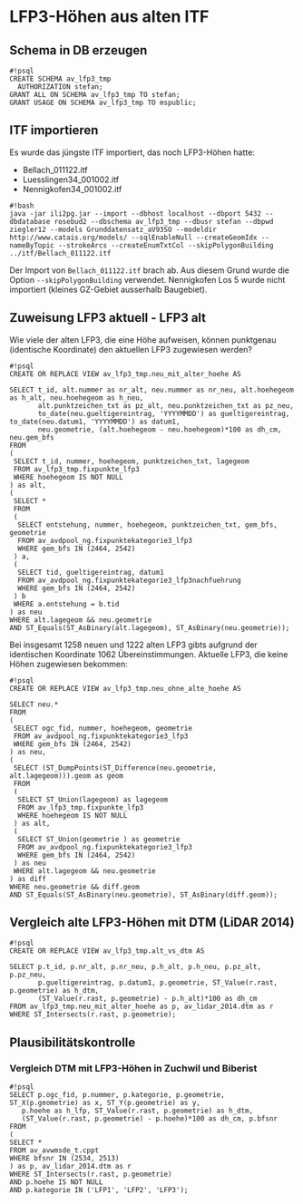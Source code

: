 # LFP3-Höhen aus alten ITF

## Schema in DB erzeugen

```
#!psql
CREATE SCHEMA av_lfp3_tmp
  AUTHORIZATION stefan;
GRANT ALL ON SCHEMA av_lfp3_tmp TO stefan;
GRANT USAGE ON SCHEMA av_lfp3_tmp TO mspublic;
```

## ITF importieren

Es wurde das jüngste ITF importiert, das noch LFP3-Höhen hatte:

* Bellach_011122.itf 
* Luesslingen34_001002.itf
* Nennigkofen34_001002.itf


```
#!bash
java -jar ili2pg.jar --import --dbhost localhost --dbport 5432 --dbdatabase rosebud2 --dbschema av_lfp3_tmp --dbusr stefan --dbpwd ziegler12 --models Grunddatensatz_aV93SO --modeldir http://www.catais.org/models/ --sqlEnableNull --createGeomIdx --nameByTopic --strokeArcs --createEnumTxtCol --skipPolygonBuilding ../itf/Bellach_011122.itf
```

Der Import von `Bellach_011122.itf` brach ab. Aus diesem Grund wurde die Option `--skipPolygonBuilding` verwendet. Nennigkofen Los 5 wurde nicht importiert (kleines GZ-Gebiet ausserhalb Baugebiet).

## Zuweisung LFP3 aktuell - LFP3 alt

Wie viele der alten LFP3, die eine Höhe aufweisen, können punktgenau (identische Koordinate) den aktuellen LFP3 zugewiesen werden?

```
#!psql
CREATE OR REPLACE VIEW av_lfp3_tmp.neu_mit_alter_hoehe AS 

SELECT t_id, alt.nummer as nr_alt, neu.nummer as nr_neu, alt.hoehegeom as h_alt, neu.hoehegeom as h_neu,
       alt.punktzeichen_txt as pz_alt, neu.punktzeichen_txt as pz_neu, 
       to_date(neu.gueltigereintrag, 'YYYYMMDD') as gueltigereintrag, to_date(neu.datum1, 'YYYYMMDD') as datum1, 
       neu.geometrie, (alt.hoehegeom - neu.hoehegeom)*100 as dh_cm, neu.gem_bfs
FROM
(
 SELECT t_id, nummer, hoehegeom, punktzeichen_txt, lagegeom
 FROM av_lfp3_tmp.fixpunkte_lfp3
 WHERE hoehegeom IS NOT NULL
) as alt,
(
 SELECT *
 FROM 
 (
  SELECT entstehung, nummer, hoehegeom, punktzeichen_txt, gem_bfs, geometrie 
  FROM av_avdpool_ng.fixpunktekategorie3_lfp3
  WHERE gem_bfs IN (2464, 2542)
 ) a,
 (
  SELECT tid, gueltigereintrag, datum1
  FROM av_avdpool_ng.fixpunktekategorie3_lfp3nachfuehrung
  WHERE gem_bfs IN (2464, 2542)
 ) b
 WHERE a.entstehung = b.tid
) as neu
WHERE alt.lagegeom && neu.geometrie
AND ST_Equals(ST_AsBinary(alt.lagegeom), ST_AsBinary(neu.geometrie));
```

Bei insgesamt 1258 neuen und 1222 alten LFP3 gibts aufgrund der identischen Koordinate 1062 Übereinstimmungen. Aktuelle LFP3, die keine Höhen zugewiesen bekommen:

```
#!psql
CREATE OR REPLACE VIEW av_lfp3_tmp.neu_ohne_alte_hoehe AS

SELECT neu.*
FROM
(
 SELECT ogc_fid, nummer, hoehegeom, geometrie
 FROM av_avdpool_ng.fixpunktekategorie3_lfp3
 WHERE gem_bfs IN (2464, 2542)
) as neu,
(
 SELECT (ST_DumpPoints(ST_Difference(neu.geometrie, alt.lagegeom))).geom as geom
 FROM
 (
  SELECT ST_Union(lagegeom) as lagegeom
  FROM av_lfp3_tmp.fixpunkte_lfp3
  WHERE hoehegeom IS NOT NULL
 ) as alt,
 (
  SELECT ST_Union(geometrie ) as geometrie
  FROM av_avdpool_ng.fixpunktekategorie3_lfp3
  WHERE gem_bfs IN (2464, 2542)
 ) as neu
 WHERE alt.lagegeom && neu.geometrie
) as diff
WHERE neu.geometrie && diff.geom
AND ST_Equals(ST_AsBinary(neu.geometrie), ST_AsBinary(diff.geom));
```

## Vergleich alte LFP3-Höhen mit DTM (LiDAR 2014)

```
#!psql
CREATE OR REPLACE VIEW av_lfp3_tmp.alt_vs_dtm AS
 
SELECT p.t_id, p.nr_alt, p.nr_neu, p.h_alt, p.h_neu, p.pz_alt, p.pz_neu, 
       p.gueltigereintrag, p.datum1, p.geometrie, ST_Value(r.rast, p.geometrie) as h_dtm,
       (ST_Value(r.rast, p.geometrie) - p.h_alt)*100 as dh_cm
FROM av_lfp3_tmp.neu_mit_alter_hoehe as p, av_lidar_2014.dtm as r
WHERE ST_Intersects(r.rast, p.geometrie);
```

## Plausibilitätskontrolle

### Vergleich DTM mit LFP3-Höhen in Zuchwil und Biberist

```
#!psql
SELECT p.ogc_fid, p.nummer, p.kategorie, p.geometrie, ST_X(p.geometrie) as x, ST_Y(p.geometrie) as y,
   p.hoehe as h_lfp, ST_Value(r.rast, p.geometrie) as h_dtm,
   (ST_Value(r.rast, p.geometrie) - p.hoehe)*100 as dh_cm, p.bfsnr
FROM 
(
SELECT * 
FROM av_avwmsde_t.cppt
WHERE bfsnr IN (2534, 2513)
) as p, av_lidar_2014.dtm as r
WHERE ST_Intersects(r.rast, p.geometrie)
AND p.hoehe IS NOT NULL
AND p.kategorie IN ('LFP1', 'LFP2', 'LFP3');
```


